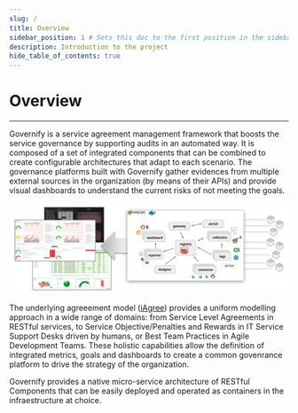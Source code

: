 ```yaml
---
slug: /
title: Overview
sidebar_position: 1 # Sets this doc to the first position in the sidebar
description: Introduction to the project
hide_table_of_contents: true
---
```


# Overview

---
Governify is a service agreement management framework that boosts the service governance by supporting audits in an automated way. It is composed of a set of integrated components that can be combined to create configurable  architectures that adapt to each scenario. The governance platforms built with Governify gather evidences from multiple external sources in the organization (by means of their APIs) and provide visual dashboards to understand the current risks of not meeting the goals.

![Governify Overview](/img/about/gov-overview.png)

The underlying agreeement model ([iAgree](/references/iAgree.md)) provides a uniform modelling approach in a wide range of domains: from Service Level Agreements in RESTful services, to Service Objective/Penalties and Rewards in IT Service Support Desks driven by humans, or Best Team Practices in Agile Development Teams. These holistic capabilities allow the definition of integrated metrics, goals and dashboards to create a common govenrance platform to drive the strategy of the organization.

Governify provides a native micro-service architecture of RESTful Components that can be easily deployed and operated as containers in the infraestructure at choice.
